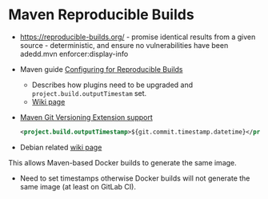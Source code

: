 # Maven Reproducible Builds

* <https://reproducible-builds.org/> - promise identical results from a given source - deterministic, and ensure no vulnerabilities have been adedd.mvn enforcer:display-info

* Maven guide [Configuring for Reproducible Builds](https://maven.apache.org/guides/mini/guide-reproducible-builds.html)
    * Describes how plugins need to be upgraded and `project.build.outputTimestam` set.
    * [Wiki page](https://cwiki.apache.org/confluence/pages/viewpage.action?pageId=74682318)
* [Maven Git Versioning Extension support](https://github.com/qoomon/maven-git-versioning-extension#reproducible-builds)
    ```xml
    <project.build.outputTimestamp>${git.commit.timestamp.datetime}</project.build.outputTimestamp>
    ```
* Debian related [wiki page](https://wiki.debian.org/ReproducibleBuilds/BuildinfoFiles)
  
This allows Maven-based Docker builds to generate the same image.
* Need to set timestamps otherwise Docker builds will not generate the same image (at least on GitLab CI).
